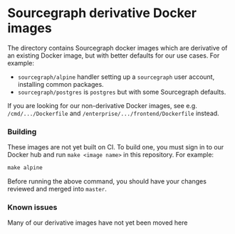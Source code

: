 # Sourcegraph derivative Docker images

The directory contains Sourcegraph docker images which are derivative of an existing Docker image, but with better defaults for our use cases. For example:

- `sourcegraph/alpine` handler setting up a `sourcegraph` user account, installing common packages.
- `sourcegraph/postgres` is `postgres` but with some Sourcegraph defaults.

If you are looking for our non-derivative Docker images, see e.g. `/cmd/.../Dockerfile` and `/enterprise/.../frontend/Dockerfile` instead.

### Building 

These images are not yet built on CI. To build one, you must sign in to our Docker hub and run `make <image name>` in this repository. For example:

```Makefile
make alpine
```

Before running the above command, you should have your changes reviewed and merged into `master`.

### Known issues

Many of our derivative images have not yet been moved here
